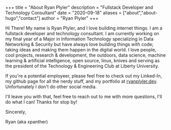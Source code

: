 +++
title = "About Ryan Plyler"
description = "Fullstack Developer and Technology Consultant"
date = "2020-09-18"
aliases = ["about","about-hugo","contact"]
author = "Ryan Plyler"
+++

Hi There! My name is Ryan Plyler, and I love building internet things. I am a fullstack developer and technology consultant. I am currently working on my final year of a Major in Information Technology specializing in Data Networking & Security but have always love building things with code; taking ideas and making them happen in the digital world. I love people, cool projects, research & development, the outdoors, data science, machine learning & artificial intelligence, open source, linux, knives and serving as the president of the Technology & Engineering Club at Liberty University.

If you're a potential employeer, please feel free to check out my Linked-In, my github page for all the nerdy stuff, and my portfolio at [ryanplyler.dev](https://ryanplyler.com). Unfortunately I don't do other social media.

I'll leave you with that, feel free to reach out to me with more questions, I'll do what I can! Thanks for stop by!

Sincerely,

Ryan (aka xpanther)